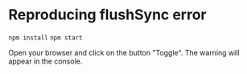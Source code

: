 # Reproducing flushSync error

`npm install`
`npm start`

Open your browser and click on the button "Toggle". 
The warning will appear in the console. 
